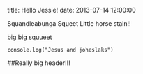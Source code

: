 title: Hello Jessie!
date: 2013-07-14 12:00:00

Squandleabunga Squeet Little horse stain!!

[big big squueet](http://beautyliestruth.com/)

```
console.log("Jesus and joheslaks")
```

##Really big header!!!